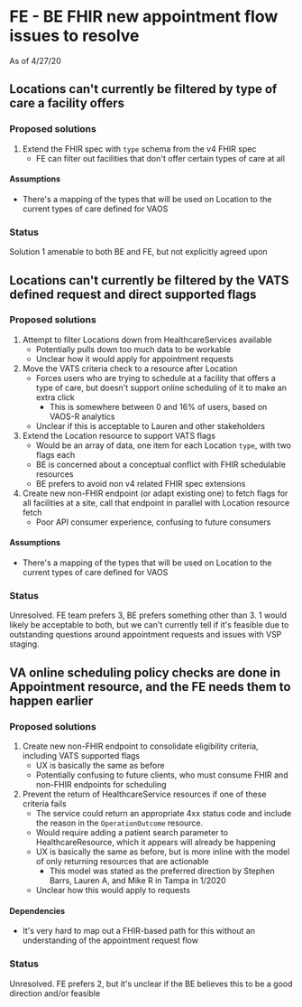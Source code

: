 # FE - BE FHIR new appointment flow issues to resolve

As of 4/27/20

## Locations can't currently be filtered by type of care a facility offers

### Proposed solutions

1. Extend the FHIR spec with `type` schema from the v4 FHIR spec
   - FE can filter out facilities that don't offer certain types of care at all

#### Assumptions
- There's a mapping of the types that will be used on Location to the current types of care defined for VAOS

### Status

Solution 1 amenable to both BE and FE, but not explicitly agreed upon

## Locations can't currently be filtered by the VATS defined request and direct supported flags

### Proposed solutions

1. Attempt to filter Locations down from HealthcareServices available
   - Potentially pulls down too much data to be workable
   - Unclear how it would apply for appointment requests
2. Move the VATS criteria check to a resource after Location
   - Forces users who are trying to schedule at a facility that offers a type of care, but doesn't support online scheduling of it to make an extra click 
      - This is somewhere between 0 and 16% of users, based on VAOS-R analytics
   - Unclear if this is acceptable to Lauren and other stakeholders
3. Extend the Location resource to support VATS flags
   - Would be an array of data, one item for each Location `type`, with two flags each
   - BE is concerned about a conceptual conflict with FHIR schedulable resources
   - BE prefers to avoid non v4 related FHIR spec extensions
4. Create new non-FHIR endpoint (or adapt existing one) to fetch flags for all facilities at a site, call that endpoint in parallel with Location resource fetch
   - Poor API consumer experience, confusing to future consumers

#### Assumptions
- There's a mapping of the types that will be used on Location to the current types of care defined for VAOS

### Status

Unresolved. FE team prefers 3, BE prefers something other than 3. 1 would likely be acceptable to both, but we can't currently tell if it's feasible due to outstanding questions around appointment requests and issues with VSP staging.

## VA online scheduling policy checks are done in Appointment resource, and the FE needs them to happen earlier

### Proposed solutions

1. Create new non-FHIR endpoint to consolidate eligibility criteria, including VATS supported flags
   - UX is basically the same as before
   - Potentially confusing to future clients, who must consume FHIR and non-FHIR endpoints for scheduling
2. Prevent the return of HealthcareService resources if one of these criteria fails
   - The service could return an appropriate 4xx status code and include the reason in the `OperationOutcome` resource.
   - Would require adding a patient search parameter to HealthcareResource, which it appears will already be happening
   - UX is basically the same as before, but is more inline with the model of only returning resources that are actionable
      - This model was stated as the preferred direction by Stephen Barrs, Lauren A, and Mike R in Tampa in 1/2020
   - Unclear how this would apply to requests

#### Dependencies
- It's very hard to map out a FHIR-based path for this without an understanding of the appointment request flow

### Status

Unresolved. FE prefers 2, but it's unclear if the BE believes this to be a good direction and/or feasible
